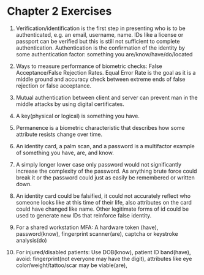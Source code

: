 # Chapter 2 Exercises  

1.	Verification/identification is the first step in presenting who is to be authenticated, e.g. an email, username, name.  IDs like a license or passport can be verified but this is still not sufficient to complete authentication. Authentication is the confirmation of the identity by some authentication factor: something you are/know/have/do/located  

2.	Ways to measure performance of biometric checks:  False Acceptance/False Rejection Rates.  Equal Error Rate is the goal as it is a middle ground and accuracy check between extreme ends of false rejection or false acceptance.  

3.	Mutual authentication between client and server can prevent man in the middle attacks by using digital certificates.  

4.	A key(physical or logical) is something you have.  

5.	Permanence is a biometric characteristic that describes how some attribute resists change over time.  

6.	An identity card, a palm scan, and a password is a multifactor example of something you have, are, and know.  

7.	A simply longer lower case only password would not significantly increase the complexity of the password.  As anything brute force could break it or the password could just as easily be remembered or written down.  

8.	An identity card could be falsified, it could not accurately reflect who someone looks like at this time of their life, also attributes on the card could have changed like name.  Other legitimate forms of id could be used to generate new IDs that reinforce false identity.  

9.	For a shared workstation MFA:  A hardware token (have), password(know), fingerprint scanner(are), captcha or keystroke analysis(do)  
10.	For injured/disabled patients: Use DOB(know), patient ID band(have), avoid: fingerprint(not everyone may have the digit), attributes like eye color/weight/tattoo/scar may be viable(are),  